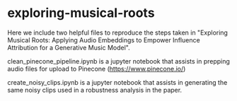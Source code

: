 # exploring-musical-roots

Here we include two helpful files to reproduce the steps taken in "Exploring Musical Roots: Applying Audio Embeddings to Empower Influence Attribution for a Generative Music Model". 

clean_pinecone_pipeline.ipynb is a jupyter notebook that assists in prepping audio files for upload to Pinecone (https://www.pinecone.io/)

create_noisy_clips.ipynb is a jupyter notebook that assists in generating the same noisy clips used in a robustness analysis in the paper.